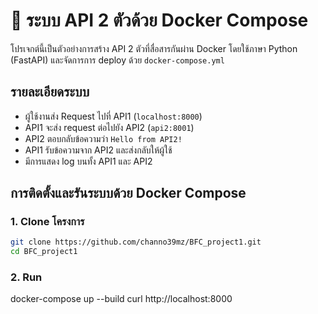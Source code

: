 # 🔗 ระบบ API 2 ตัวด้วย Docker Compose

โปรเจกต์นี้เป็นตัวอย่างการสร้าง API 2 ตัวที่สื่อสารกันผ่าน Docker โดยใช้ภาษา Python (FastAPI) และจัดการการ deploy ด้วย `docker-compose.yml`

## รายละเอียดระบบ

- ผู้ใช้งานส่ง Request ไปที่ API1 (`localhost:8000`)
- API1 จะส่ง request ต่อไปยัง API2 (`api2:8001`)
- API2 ตอบกลับข้อความว่า `Hello from API2!`
- API1 รับข้อความจาก API2 และส่งกลับให้ผู้ใช้
- มีการแสดง log บนทั้ง API1 และ API2

## การติดตั้งและรันระบบด้วย Docker Compose

### 1. Clone โครงการ
```bash
git clone https://github.com/channo39mz/BFC_project1.git
cd BFC_project1

```
### 2. Run
docker-compose up --build
curl http://localhost:8000
